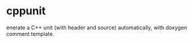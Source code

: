 # cppunit
enerate a C++ unit (with header and source) automatically, with doxygen comment template.
